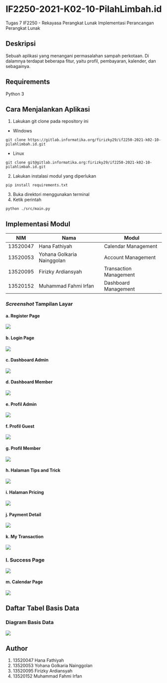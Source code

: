 # IF2250-2021-K02-10-PilahLimbah.id

Tugas 7
IF2250 - Rekayasa Perangkat Lunak
Implementasi Perancangan Perangkat Lunak

## Deskripsi
Sebuah aplikasi yang menangani permasalahan sampah perkotaan. Di dalamnya terdapat beberapa fitur, yaitu profil, pembayaran, kalender, dan sebagainya.

## Requirements
Python 3

## Cara Menjalankan Aplikasi
1. Lakukan git clone pada repository ini
- Windows
```shell
git clone https://gitlab.informatika.org/firizky29/if2250-2021-k02-10-pilahlimbah.id.git
```
- Linux
```shell
git clone git@gitlab.informatika.org:firizky29/if2250-2021-k02-10-pilahlimbah.id.git
```
2. Lakukan instalasi modul yang diperlukan
```shell
pip install requirements.txt
```
3. Buka direktori menggunakan terminal
4. Ketik perintah
```shell
python ./src/main.py
```

## Implementasi Modul
|NIM|Nama|Modul|
|---|---|---|
|13520047|Hana Fathiyah|Calendar Management|
|13520053|Yohana Golkaria Nainggolan|Account Management|
|13520095|Firizky Ardiansyah|Transaction Management|
|13520152|Muhammad Fahmi Irfan|Dashboard Management|

### _Screenshot_ Tampilan Layar

#### a. Register Page
![](./img/screenshot/register.jpeg)

#### b. Login Page
![](./img/screenshot/login.jpeg)

#### c. Dashboard Admin
![](./img/screenshot/dashboard_admin.jpeg)

#### d. Dashboard Member
![](./img/screenshot/dashboard_member.jpeg)

#### e. Profil Admin
![](./img/screenshot/profil_admin.jpeg)

#### f. Profil Guest
![](./img/screenshot/profil_guest.jpeg)

#### g. Profil Member
![](./img/screenshot/member_profil.jpeg)

#### h. Halaman Tips and Trick
![](./img/screenshot/tips_trick.jpeg)

#### i. Halaman Pricing
![](./img/screenshot/pricing.jpeg)

#### j. Payment Detail
![](./img/screenshot/payment_details.jpeg)

#### k. My Transaction
![](./img/screenshot/mytransaction.jpeg)

### l. Success Page
![](./img/screenshot/success.jpeg)

#### m. Calendar Page
![](./img/screenshot/calendar.jpeg)

## Daftar Tabel Basis Data

### Diagram Basis Data
![](./img/database/diagram.jpeg)

## Author
1. 13520047 Hana Fathiyah
2. 13520053 Yohana Golkaria Nainggolan
3. 13520095 Firizky Ardiansyah
4. 13520152 Muhammad Fahmi Irfan
